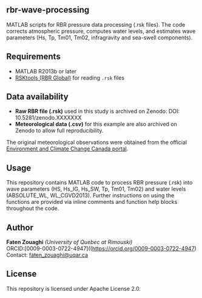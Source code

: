 ## rbr-wave-processing
MATLAB scripts for RBR pressure data processing (.rsk files).
The code corrects atmospheric pressure, computes water levels, and estimates wave parameters (Hs, Tp, Tm01, Tm02, infragravity and sea-swell components).

## Requirements
- MATLAB R2013b or later
- [RSKtools (RBR Global)](https://rbr-global.com/support/matlab-tools/) for reading `.rsk` files

## Data availability

- **Raw RBR file (.rsk)** used in this study is archived on Zenodo: DOI: 10.5281/zenodo.XXXXXXX  
- **Meteorological data (.csv)** for this example are also archived on Zenodo to allow full reproducibility.  

The original meteorological observations were obtained from the official  
[Environment and Climate Change Canada portal](https://climat.meteo.gc.ca/historical_data/search_historic_data_f.html).  

## Usage
This repository contains MATLAB code to process RBR pressure (.rsk) into wave parameters (HS, Hs_IG, Hs_SW, Tp, Tm01, Tm02) and water levels (ABSOLUTE_WL, WL_CGVD2013). Further instructions on using the functions are provided via inline comments and function help blocks throughout the code.

## Author
**Faten Zouaghi** *(University of Quebec at Rimouski)*  
ORCID:[0009-0003-0722-4947]((https://orcid.org/0009-0003-0722-4947)  
Contact: [faten_zouaghi@uqar.ca](mailto:faten_zouaghi@uqar.ca)

## License

This repository is licensed under Apache License 2.0.
